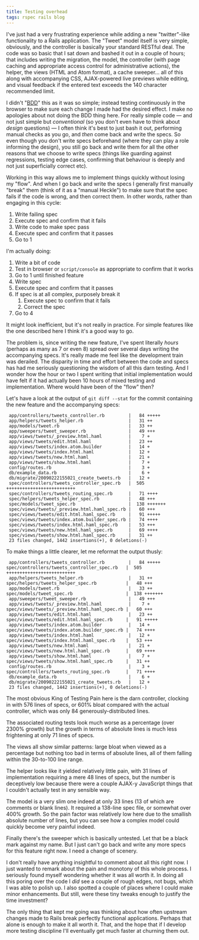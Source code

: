 ```yaml
---
title: Testing overhead
tags: rspec rails blog
---
```


I've just had a very frustrating experience while adding a new "twitter"-like functionality to a Rails application. The "Tweet" model itself is very simple, obviously, and the controller is basically your standard RESTful deal. The code was so basic that I sat down and bashed it out in a couple of hours; that includes writing the migration, the model, the controller (with page caching and appropriate access control for administrative actions), the helper, the views (HTML and Atom format), a cache sweeper... all of this along with accompanying CSS, AJAX-powered live previews while editing, and visual feedback if the entered text exceeds the 140 character recommended limit.

I didn't "[BDD](/wiki/BDD)" this as it was so simple; instead testing continuously in the browser to make sure each change I made had the desired effect. I make no apologies about not doing the BDD thing here. For really simple code — and not just simple but *conventional* (so you don't even have to think about *design* questions) — I often think it's best to just bash it out, performing manual checks as you go, and *then* come back and write the specs. So even though you don't write specs beforehand (where they can play a role informing the design), you still go back and write them for all the other reasons that we choose to write specs (things like guarding against regressions, testing edge cases, confirming that behaviour is deeply and not just superficially correct etc).

Working in this way allows me to implement things quickly without losing my "flow". And when I go back and write the specs I generally first manually "break" them (think of it as a "manual Heckle") to make sure that the spec fails if the code is wrong, and then correct them. In other words, rather than engaging in this cycle:

1.  Write failing spec
2.  Execute spec and confirm that it fails
3.  Write code to make spec pass
4.  Execute spec and confirm that it passes
5.  Go to 1

I'm actually doing:

1.  Write a bit of code
2.  Test in browser or `script/console` as appropriate to confirm that it works
3.  Go to 1 until finished feature
4.  Write spec
5.  Execute spec and confirm that it passes
6.  If spec is at all complex, purposely break it
    1.  Execute spec to confirm that it fails
    2.  Correct the spec
7.  Go to 4

It might look inefficient, but it's not really in practice. For simple features like the one described here I think it's a good way to go.

The problem is, since writing the new feature, I've spent literally *hours* (perhaps as many as 7 or even 8) spread over several days writing the accompanying specs. It's really made me feel like the development train was derailed. The disparity in time and effort between the code and specs has had me seriously questioning the wisdom of all this darn testing. And I wonder how the hour or two I spent writing that initial implementation would have felt if it had actually been 10 hours of mixed testing and implementation. Where would have been of the "flow" then?

Let's have a look at the output of `git diff --stat` for the commit containing the new feature and the accompanying specs:

     app/controllers/tweets_controller.rb         |   84 +++++
     app/helpers/tweets_helper.rb                 |   31 ++
     app/models/tweet.rb                          |   33 ++
     app/sweepers/tweet_sweeper.rb                |   49 +++
     app/views/tweets/_preview.html.haml          |    7 +
     app/views/tweets/edit.html.haml              |   23 ++
     app/views/tweets/index.atom.builder          |   14 +
     app/views/tweets/index.html.haml             |   12 +
     app/views/tweets/new.html.haml               |   21 +
     app/views/tweets/show.html.haml              |    7 +
     config/routes.rb                             |    3 +
     db/example_data.rb                           |    6 +
     db/migrate/20090222155021_create_tweets.rb   |   12 +
     spec/controllers/tweets_controller_spec.rb   |  505 ++++++++++++++++++++++++++
     spec/controllers/tweets_routing_spec.rb      |   71 ++++
     spec/helpers/tweets_helper_spec.rb           |   48 +++
     spec/models/tweet_spec.rb                    |  138 +++++++
     spec/views/tweets/_preview.html.haml_spec.rb |   60 +++
     spec/views/tweets/edit.html.haml_spec.rb     |   91 +++++
     spec/views/tweets/index.atom.builder_spec.rb |   74 ++++
     spec/views/tweets/index.html.haml_spec.rb    |   53 +++
     spec/views/tweets/new.html.haml_spec.rb      |   69 ++++
     spec/views/tweets/show.html.haml_spec.rb     |   31 ++
     23 files changed, 1442 insertions(+), 0 deletions(-)

To make things a little clearer, let me reformat the output thusly:

     app/controllers/tweets_controller.rb         |   84 +++++    spec/controllers/tweets_controller_spec.rb   |  505 ++++++++++++++++++++++++++
     app/helpers/tweets_helper.rb                 |   31 ++       spec/helpers/tweets_helper_spec.rb           |   48 +++
     app/models/tweet.rb                          |   33 ++       spec/models/tweet_spec.rb                    |  138 +++++++
     app/sweepers/tweet_sweeper.rb                |   49 +++
     app/views/tweets/_preview.html.haml          |    7 +        spec/views/tweets/_preview.html.haml_spec.rb |   60 +++
     app/views/tweets/edit.html.haml              |   23 ++       spec/views/tweets/edit.html.haml_spec.rb     |   91 +++++
     app/views/tweets/index.atom.builder          |   14 +        spec/views/tweets/index.atom.builder_spec.rb |   74 ++++
     app/views/tweets/index.html.haml             |   12 +        spec/views/tweets/index.html.haml_spec.rb    |   53 +++
     app/views/tweets/new.html.haml               |   21 +        spec/views/tweets/new.html.haml_spec.rb      |   69 ++++
     app/views/tweets/show.html.haml              |    7 +        spec/views/tweets/show.html.haml_spec.rb     |   31 ++
     config/routes.rb                             |    3 +        spec/controllers/tweets_routing_spec.rb      |   71 ++++
     db/example_data.rb                           |    6 +
     db/migrate/20090222155021_create_tweets.rb   |   12 +
     23 files changed, 1442 insertions(+), 0 deletions(-)

The most obvious King of Testing Pain here is the darn controller, clocking in with 576 lines of specs, or 601% bloat compared with the actual controller, which was only 84 generously-distributed lines.

The associated routing tests look much worse as a percentage (over 2300% growth) but the growth in terms of absolute lines is much less frightening at only 71 lines of specs.

The views all show similar patterns: large bloat when viewed as a percentage but nothing too bad in terms of absolute lines, all of them falling within the 30-to-100 line range.

The helper looks like it yielded relatively little pain, with 31 lines of implementation requiring a mere 48 lines of specs, but the number is deceptively low because there were a couple AJAX-y JavaScript things that I couldn't actually test in any sensible way.

The model is a very slim one indeed at only 33 lines (13 of which are comments or blank lines). It required a 138-line spec file, or somewhat over 400% growth. So the pain factor was relatively low here due to the smallish absolute number of lines, but you can see how a complex model could quickly become very painful indeed.

Finally there's the sweeper which is basically untested. Let that be a black mark against my name. But I just can't go back and write any more specs for this feature right now. I need a change of scenery.

I don't really have anything insightful to comment about all this right now. I just wanted to remark about the pain and monotony of this whole process. I seriously found myself wondering whether it was all worth it. In doing all this poring over the code I *did* see a couple of rough edges, not bugs, which I was able to polish up. I also spotted a couple of places where I could make minor enhancements. But still, were these tiny tweaks enough to justify the time investment?

The only thing that kept me going was thinking about how often upstream changes made to Rails break perfectly functional applications. Perhaps that alone is enough to make it all worth it. That, and the hope that if I develop more testing discipline I'll eventually get much faster at churning them out.
